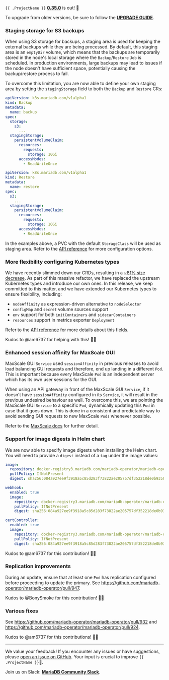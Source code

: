 
`{{ .ProjectName }}` __[0.35.0](https://github.com/mariadb-operator/mariadb-operator/releases/tag/0.35.0)__ is out! 🦭

To upgrade from older versions, be sure to follow the __[UPGRADE GUIDE](https://github.com/mariadb-operator/mariadb-operator/blob/main/docs/releases/UPGRADE_0.35.0.md)__.

### Staging storage for S3 backups

When using S3 storage for backups, a staging area is used for keeping the external backups while they are being processed. By default, this staging area is an `emptyDir` volume, which means that the backups are temporarily stored in the node's local storage where the `Backup`/`Restore` `Job` is scheduled. In production environments, large backups may lead to issues if the node doesn't have sufficient space, potentially causing the backup/restore process to fail.

To overcome this limitation, you are now able to define your own staging area by setting the `stagingStorage` field to both the `Backup` and `Restore` CRs:

```yaml
apiVersion: k8s.mariadb.com/v1alpha1
kind: Backup
metadata:
  name: backup
spec:
  storage:
    s3:
      ...
  stagingStorage:
    persistentVolumeClaim:
      resources:
        requests:
          storage: 10Gi
      accessModes:
        - ReadWriteOnce
```

```yaml
apiVersion: k8s.mariadb.com/v1alpha1
kind: Restore
metadata:
  name: restore
spec:
  s3:
    ...
  stagingStorage:
    persistentVolumeClaim:
      resources:
        requests:
          storage: 10Gi
      accessModes:
        - ReadWriteOnce
```

In the examples above, a PVC with the default `StorageClass` will be used as staging area. Refer to the [API reference](https://github.com/mariadb-operator/mariadb-operator/blob/main/docs/API_REFERENCE.md) for more configuration options.

### More flexibility configuring Kubernetes types

We have recently slimmed down our CRDs, resulting in a [~81% size decrease](https://github.com/mariadb-operator/mariadb-operator/pull/869). As part of this massive refactor, we have replaced the upstream Kubernetes types and introduce our own ones. In this release, we keep committed to this matter, and we have extended our Kubernetes types to ensure flexibility, including:
- `nodeAffinity` as expression-driven alternative to `nodeSelector`
- `configMap` and `secret` volume sources support
- `env` support for both `initContainers` and `sidecarContainers`
- `resources` support in metrics exporter `Deployment`

Refer to the [API reference](https://github.com/mariadb-operator/mariadb-operator/blob/main/docs/API_REFERENCE.md) for more details about this fields.

Kudos to @am6737 for helping with this! 🙏🏻

### Enhanced session affinity for MaxScale GUI

MaxScale GUI `Service` used `sessionAffinity` in previous releases to avoid load balancing GUI requests and therefore, end up landing in a different `Pod`. This is important because every MaxScale `Pod` is an independent server which has its own user sessions for the GUI.


When using an API gateway in front of the MaxScale GUI `Service`, if it doesn't have `sessionAffinity` configured in its `Service`, it will result in the previous undesired behaviour as well. To overcome this, we are pointing the MaxScale GUI `Service` to a specific `Pod`, dynamically updating this `Pod` in case that it goes down. This is done in a consistent and predictable way to avoid sending GUI requests to new MaxScale `Pods` whenever possible.

Refer to the [MaxScale docs](https://github.com/mariadb-operator/mariadb-operator/blob/main/docs/MAXSCALE.md#maxscale-gui) for further detail.

### Support for image digests in Helm chart

We are now able to specify image digests when installing the Helm chart. You will need to provide a `digest` instead of a `tag` under the image values:

```yaml
image:
  repository: docker-registry3.mariadb.com/mariadb-operator/mariadb-operator
  pullPolicy: IfNotPresent
  digest: sha256:084a927ee9f3918a5c85d283f73822ae205757df352218de0b935853a0765060

webhook:
  enabled: true
  image:
    repository: docker-registry3.mariadb.com/mariadb-operator/mariadb-operator
    pullPolicy: IfNotPresent
    digest: sha256:084a927ee9f3918a5c85d283f73822ae205757df352218de0b935853a0765060

certController:
  enabled: true
  image:
    repository: docker-registry3.mariadb.com/mariadb-operator/mariadb-operator
    pullPolicy: IfNotPresent
    digest: sha256:084a927ee9f3918a5c85d283f73822ae205757df352218de0b935853a0765060
```

Kudos to @am6737 for this contribution! 🙏🏻

### Replication improvements

During an update, ensure that at least one `Pod` has replication configured before proceeding to update the primary. See https://github.com/mariadb-operator/mariadb-operator/pull/947.

Kudos to @BonySmoke for this contribution! 🙏🏻

### Various fixes

See https://github.com/mariadb-operator/mariadb-operator/pull/932 and https://github.com/mariadb-operator/mariadb-operator/pull/924.

Kudos to @am6737 for this contributions! 🙏🏻

---

We value your feedback! If you encounter any issues or have suggestions, please [open an issue on GitHub](https://github.com/mariadb-operator/mariadb-operator/issues/new/choose). Your input is crucial to improve `{{ .ProjectName }}`🦭.

Join us on Slack: **[MariaDB Community Slack](https://r.mariadb.com/join-community-slack)**.